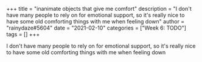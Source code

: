 +++
title = "inanimate objects that give me comfort"
description = "I don't have many people to rely on for emotional support, so it's really nice to have some old comforting things with me when feeling down"
author = "rainydaze#5604"
date = "2021-02-10"
categories = ["Week 6: TODO"]
tags = []
+++

I don't have many people to rely on for emotional support, so it's really nice to have some old comforting things with me when feeling down

